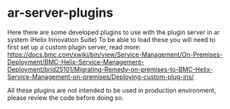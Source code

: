 # ar-server-plugins
Here there are some developed plugins to use with the plugin server in ar system (Helix Innovation Suite)
To be able to load these you will need to first set up a custom plugin server, read more: https://docs.bmc.com/xwiki/bin/view/Service-Management/On-Premises-Deployment/BMC-Helix-Service-Management-Deployment/brid25101/Migrating-Remedy-on-premises-to-BMC-Helix-Service-Management-on-premises/Deploying-custom-plug-ins/

All these plugins are not intended to be used in production environment, please review the code before doing so.


